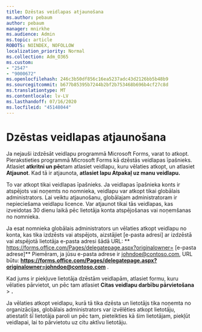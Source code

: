 ```yaml
---
title: Dzēstas veidlapas atjaunošana
ms.author: pebaum
author: pebaum
manager: mnirkhe
ms.audience: Admin
ms.topic: article
ROBOTS: NOINDEX, NOFOLLOW
localization_priority: Normal
ms.collection: Adm_O365
ms.custom:
- "2547"
- "9000672"
ms.openlocfilehash: 246c3b50df856c16ea5237adc43d2126bb5b48b9
ms.sourcegitcommit: b677b85395b7244b2bf2b753468b696b4cf27c8d
ms.translationtype: MT
ms.contentlocale: lv-LV
ms.lasthandoff: 07/16/2020
ms.locfileid: "45148044"
---
```

# <a name="restore-a-deleted-form"></a>Dzēstas veidlapas atjaunošana

Ja nejauši izdzēsāt veidlapu programmā Microsoft Forms, varat to atkopt. Pierakstieties programmā Microsoft Forms kā dzēstās veidlapas īpašnieks. Atlasiet **atkritni un pēc**tam atlasiet veidlapu, kuru vēlaties atkopt, un atlasiet **Atjaunot**. Kad tā ir atjaunota, **atlasiet lapu Atpakaļ uz manu veidlapu.**

To var atkopt tikai veidlapas īpašnieks. Ja veidlapas īpašnieka konts ir atspējots vai noņemts no nomnieka, veidlapu var atkopt tikai globālais administrators. Lai veiktu atjaunošanu, globālajam administratoram ir nepieciešama veidlapu licence. Var atjaunot tikai tās veidlapas, kas izveidotas 30 dienu laikā pēc lietotāja konta atspējošanas vai noņemšanas no nomnieka.

Ja esat nomnieka globālais administrators un vēlaties atkopt veidlapu no konta, kas tika izdzēsts vai atspējots, aizstājiet [e-pasta adresi] ar izdzēstā vai atspējotā lietotāja e-pasta adresi šādā URL: ** https://forms.office.com/Pages/delegatepage.aspx?originalowner= [e-pasta adrese]** Piemēram, ja jūsu e-pasta adrese ir johndoe@contoso.com, URL būtu: **https://forms.office.com/Pages/delegatepage.aspx?originalowner=johndoe@contoso.com** . 

Kad jums ir piekļuve lietotāja dzēstām veidlapām, atlasiet formu, kuru vēlaties pārvietot, un pēc tam atlasiet **Citas veidlapu darbību pārvietošana**  >  **.**

Ja vēlaties atkopt veidlapu, kurā tā tika dzēsta un lietotājs tika noņemta no organizācijas, globālais administrators var izvēlēties atkopt lietotāju, atiestatīt šī lietotāja paroli un pēc tam, pieteikties kā šim lietotājam, piekļūt veidlapai, lai to pārvietotu uz citu aktīvu lietotāju. 